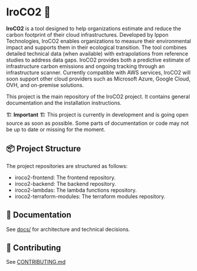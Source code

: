 # IroCO2 🌱

**IroCO2** is a tool designed to help organizations estimate and reduce the carbon footprint of their cloud infrastructures. Developed by Ippon Technologies, IroCO2 enables organizations to measure their environmental impact and supports them in their ecological transition. The tool combines detailed technical data (when available) with extrapolations from reference studies to address data gaps. IroCO2 provides both a predictive estimate of infrastructure carbon emissions and ongoing tracking through an infrastructure scanner. Currently compatible with AWS services, IroCO2 will soon support other cloud providers such as Microsoft Azure, Google Cloud, OVH, and on-premise solutions.

This project is the main repository of the IroCO2 project. It contains general documentation and the installation instructions.

🏗️ **Important** 🏗️ This project is currently in development and is going open source as soon as possible. Some parts of documentation or code may not be up to date or missing for the moment.

## 📦 Project Structure

The project repositories are structured as follows:

- iroco2-frontend: The frontend repository.
- iroco2-backend: The backend repository.
- iroco2-lambdas: The lambda functions repository.
- iroco2-terraform-modules: The terraform modules repository.


## 📄 Documentation
See [docs/](./docs) for architecture and technical decisions.

## 🤝 Contributing
See [CONTRIBUTING.md](./contribute/CONTRIBUTING.md)